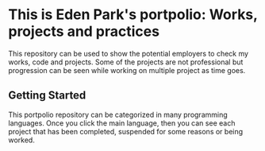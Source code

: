 # This is Eden Park's portpolio: Works, projects and practices
This repository can be used to show the potential employers to check my works, code and projects. Some of the projects are not professional but progression can be seen while working on multiple project as time goes. 

## Getting Started
This portpolio repository can be categorized in many programming languages. Once you click the main language, then you can see each project that has been completed, suspended for some reasons or being worked. 


